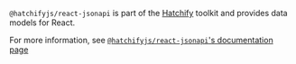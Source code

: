 `@hatchifyjs/react-jsonapi` is part of the [Hatchify](https://github.com/bitovi/hatchify) toolkit and provides data models for React.

For more information, see [`@hatchifyjs/react-jsonapi`'s documentation page](https://github.com/bitovi/hatchify/blob/main/docs/react-jsonapi/README.md)
